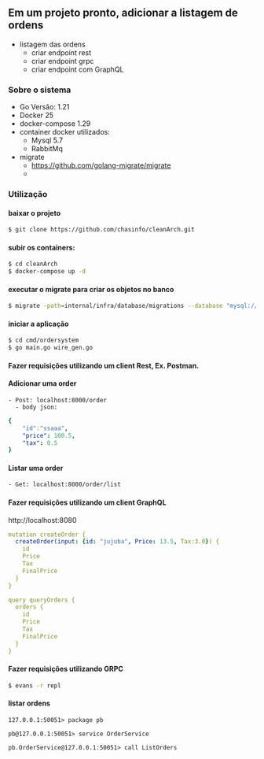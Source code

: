 ## Em um projeto pronto, adicionar a listagem de ordens
- listagem das ordens
  - criar endpoint rest
  - criar endpoint grpc
  - criar endpoint com GraphQL
 
### Sobre o sistema 
- Go Versão: 1.21
- Docker 25
- docker-compose 1.29
- container docker utilizados:
  - Mysql 5.7
  - RabbitMq
- migrate
  - https://github.com/golang-migrate/migrate
  - 
### Utilização 

#### baixar o projeto
```bash
$ git clone https://github.com/chasinfo/cleanArch.git
```
#### subir os containers: 
```bash
$ cd cleanArch
$ docker-compose up -d
```
#### executar o migrate para criar os objetos no banco
```bash
$ migrate -path=internal/infra/database/migrations --database "mysql://root:root@tcp(localhost:3306)/orders" -verbose up
```
#### iniciar a aplicação
```bash
$ cd cmd/ordersystem
$ go main.go wire_gen.go 
```

####  Fazer requisições utilizando um client Rest, Ex. Postman.

#### Adicionar uma order
```
- Post: localhost:8000/order
  - body json:
```
```yml
{
    "id":"ssaaa",
    "price": 100.5,
    "tax": 0.5
}
```
#### Listar uma order
```bash
- Get: localhost:8000/order/list
```

#### Fazer requisições utilizando um client GraphQL

http://localhost:8080

```yml
mutation createOrder {
  createOrder(input: {id: "jujuba", Price: 13.5, Tax:3.0}) {
  	id
  	Price
  	Tax
  	FinalPrice
  }
}

query queryOrders {
  orders {
    id
    Price
    Tax
    FinalPrice
  }
}
```

#### Fazer requisições utilizando GRPC
```bash
$ evans -r repl
```

#### listar ordens
```evans
127.0.0.1:50051> package pb

pb@127.0.0.1:50051> service OrderService

pb.OrderService@127.0.0.1:50051> call ListOrders
```